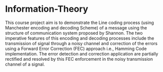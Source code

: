 # Information-Theory


This course project aim is to demonstrate the Line coding process (using Manchester encoding and decoding Scheme) of a message using the structure of communication system proposed by Shannon. The two imperative features of this encoding and decoding processes include the transmission of signal through a noisy channel and correction of the errors using a Forward Error Correction (FEC) approach i.e., Hamming Code implementation. The error detection and correction application are partially rectified and resolved by this FEC enforcement in the noisy transmission channel of a signal. 
